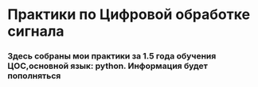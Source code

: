 # Практики по Цифровой обработке сигнала

### Здесь собраны мои практики за 1.5 года обучения ЦОС,основной язык: python. Информация будет пополняться 